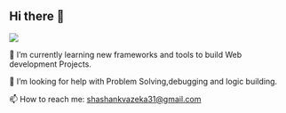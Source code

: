 ## Hi there 👋
![](https://komarev.com/ghpvc/?username=shashankdv1&label=PROFILE+VIEWS)

  🌱 I’m currently learning new frameworks and tools to build Web development Projects.
  
  🤔 I’m looking for help with Problem Solving,debugging and logic building.
   
  📫 How to reach me: shashankvazeka31@gmail.com
